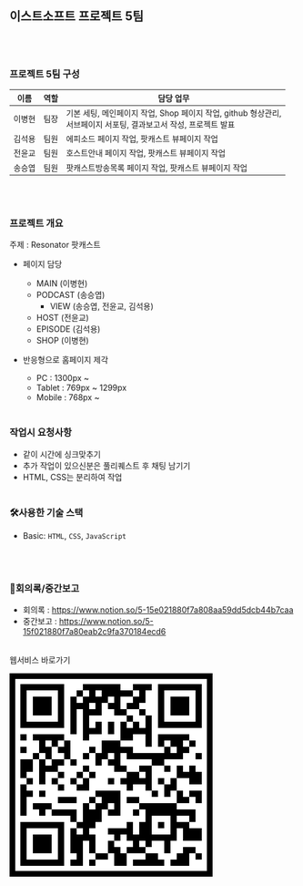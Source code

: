 ## 이스트소프트 프로젝트 5팀
<br/><br/>

### 프로젝트 5팀 구성
| 이름  | 역할 | 담당 업무         |
| ----------- | --------- | ------------------ |
| 이병현  | 팀장 | 기본 세팅, 메인페이지 작업, Shop 페이지 작업, github 형상관리,<br> 서브페이지 서포팅, 결과보고서 작성, 프로젝트 발표 |
| 김석용  | 팀원 | 에피소드 페이지 작업, 팟캐스트 뷰페이지 작업 |
| 전윤교  | 팀원 | 호스트안내 페이지 작업, 팟캐스트 뷰페이지 작업 |
| 송승엽  | 팀원 | 팟캐스트방송목록 페이지 작업, 팟캐스트 뷰페이지 작업 |
<br/><br/>

### 프로젝트 개요
주제 : Resonator 팟캐스트
- 페이지 담당
    - MAIN (이병현)
    - PODCAST (송승엽)
        - VIEW (송승엽, 전윤교, 김석용)
    - HOST (전윤교)
    - EPISODE (김석용)
    - SHOP (이병현)

- 반응형으로 홈페이지 제각
    - PC : 1300px ~
    - Tablet : 769px ~ 1299px 
    - Mobile : 768px ~
<br/><br/>

### 작업시 요청사항
- 같이 시간에 싱크맞추기
- 추가 작업이 있으신분은 풀리퀘스트 후 채팅 남기기
- HTML, CSS는 분리하여 작업
<br/><br/>

### 🛠️사용한 기술 스택
- Basic: `HTML`, `CSS`, `JavaScript`
<!-- - Library:  `Swiper` -->
<br/><br/>

### 📅회의록/중간보고
- 회의록 : https://www.notion.so/5-15e021880f7a808aa59dd5dcb44b7caa
- 중간보고 : https://www.notion.so/5-15f021880f7a80eab2c9fa370184ecd6
<br/><br/>

웹서비스 바로가기<br>

<img src="./img/qr.png">